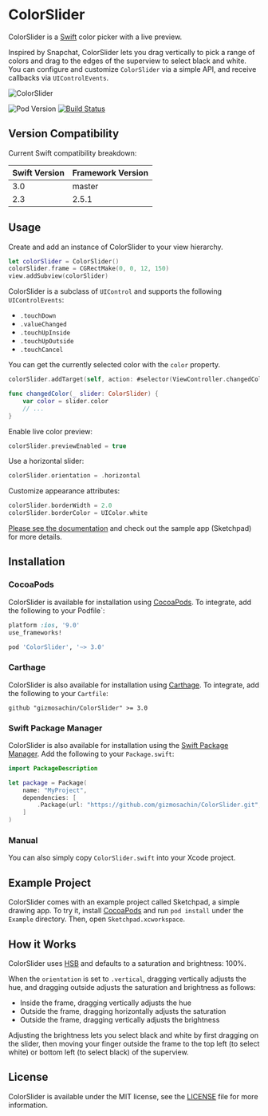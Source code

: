 # ColorSlider

ColorSlider is a [Swift](https://developer.apple.com/swift/) color picker with a live preview.

Inspired by Snapchat, ColorSlider lets you drag vertically to pick a range of colors and drag to the edges of the superview to select black and white. You can configure and customize `ColorSlider` via a simple API, and receive callbacks via `UIControlEvents`.

![ColorSlider](https://raw.githubusercontent.com/gizmosachin/ColorSlider/master/ColorSlider.gif)

![Pod Version](https://img.shields.io/cocoapods/v/ColorSlider.svg) [![Build Status](https://travis-ci.org/gizmosachin/ColorSlider.svg?branch=master)](https://travis-ci.org/gizmosachin/ColorSlider)

## Version Compatibility

Current Swift compatibility breakdown:

| Swift Version | Framework Version |
| ------------- | ----------------- |
| 3.0	        | master          	|
| 2.3	        | 2.5.1        		|

## Usage

Create and add an instance of  ColorSlider to your view hierarchy.

``` Swift
let colorSlider = ColorSlider()
colorSlider.frame = CGRectMake(0, 0, 12, 150)
view.addSubview(colorSlider)
```

ColorSlider is a subclass of `UIControl` and supports the following `UIControlEvents`:

- `.touchDown`
- `.valueChanged`
- `.touchUpInside`
- `.touchUpOutside`
- `.touchCancel`

You can get the currently selected color with the `color` property.

``` Swift
colorSlider.addTarget(self, action: #selector(ViewController.changedColor(_:)), forControlEvents: .valueChanged)

func changedColor(_ slider: ColorSlider) {
    var color = slider.color
    // ...
}
```

Enable live color preview:

``` swift
colorSlider.previewEnabled = true
```

Use a horizontal slider:

```swift
colorSlider.orientation = .horizontal
```

Customize appearance attributes:

``` Swift
colorSlider.borderWidth = 2.0
colorSlider.borderColor = UIColor.white
```

[Please see the documentation](http://gizmosachin.github.io/ColorSlider/docs) and check out the sample app (Sketchpad) for more details.

## Installation

### CocoaPods

ColorSlider is available for installation using [CocoaPods](http://cocoapods.org/). To integrate, add the following to your Podfile`:

``` ruby
platform :ios, '9.0'
use_frameworks!

pod 'ColorSlider', '~> 3.0'
```

### Carthage

ColorSlider  is also available for installation using [Carthage](https://github.com/Carthage/Carthage). To integrate, add the following to your `Cartfile`:

``` odgl
github "gizmosachin/ColorSlider" >= 3.0
```

### Swift Package Manager

ColorSlider is also available for installation using the [Swift Package Manager](https://swift.org/package-manager/). Add the following to your `Package.swift`:

``` swift
import PackageDescription

let package = Package(
    name: "MyProject",
    dependencies: [
        .Package(url: "https://github.com/gizmosachin/ColorSlider.git", majorVersion: 0),
    ]
)
```

### Manual

You can also simply copy  `ColorSlider.swift`  into your Xcode project.

## Example Project

ColorSlider comes with an example project called Sketchpad, a simple drawing app. To try it, install [CocoaPods](http://cocoapods.org/) and run `pod install` under the `Example` directory. Then, open `Sketchpad.xcworkspace`.

## How it Works

ColorSlider uses [HSB](https://en.wikipedia.org/wiki/HSB) and defaults to a saturation and brightness: 100%. 

When the `orientation` is set to `.vertical`, dragging vertically adjusts the hue, and dragging outside adjusts the saturation and brightness as follows:

- Inside the frame, dragging vertically adjusts the hue
- Outside the frame, dragging horizontally adjusts the saturation
- Outside the frame, dragging vertically adjusts the brightness

Adjusting the brightness lets you select black and white by first dragging on the slider, then moving your finger outside the frame to the top left (to select white) or bottom left (to select black) of the superview.

## License

ColorSlider is available under the MIT license, see the [LICENSE](https://github.com/gizmosachin/ColorSlider/blob/master/LICENSE) file for more information.
